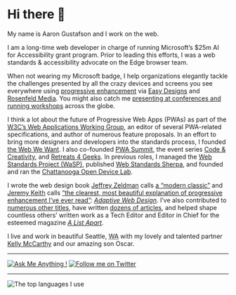 # Hi there 👋

<p>My name is Aaron Gustafson and I work on the web.</p>

<p>I am a long-time web developer in charge of running Microsoft’s $25m AI for Accessibility grant program. Prior to leading this efforts, I was a web standards &amp; accessibility advocate on the Edge browser team.</p>

<p>When not wearing my Microsoft badge, I help organizations elegantly tackle the challenges presented by all the crazy devices and screens you see everywhere using <a href="https://en.wikipedia.org/wiki/Progressive_enhancement">progressive enhancement</a> via <a href="http://easy-designs.net">Easy Designs</a> and <a href="https://rosenfeldmedia.com/training/">Rosenfeld Media</a>. You might also catch me <a href="http://noti.st/aarongustafson/">presenting at conferences and running workshops</a> across the globe.</p>

<p>I think a lot about the future of Progressive Web Apps (PWAs) as part of the <a href="https://www.w3.org/groups/wg/webapps"><abbr title="World Wide Web Consortium">W3C</abbr>’s Web Applications Working Group</a>, an editor of several PWA-related specifications, and author of numerous feature proposals. In an effort to bring more designers and developers into the standards process, I founded <a href="https://webwewant.fyi">the Web We Want</a>. I also co-founded <a href="https://pwasummit.org">PWA Summit</a>, the event series <a href="http://codeandcreativity.com">Code &amp; Creativity</a>, and <a href="http://retreats4geeks.com">Retreats 4 Geeks</a>. In previous roles, I managed the <a href="http://webstandards.org">Web Standards Project (WaSP)</a>, published <a href="http://webstandardssherpa.com">Web Standards Sherpa</a>, and founded and ran the <a href="http://chadevicelab.org">Chattanooga Open Device Lab</a>.</p><p>I wrote the web design book <a href="http://zeldman.com">Jeffrey Zeldman</a> calls <a href="https://alistapart.com/column/doctor-is-in">a “modern classic”</a> and <a href="http://adactio.com">Jeremy Keith</a> calls <a href="https://adaptivewebdesign.info#adaptive-web-design-preview">“the clearest, most beautiful explanation of progressive enhancement I’ve ever read”</a>: <a href="https://adaptivewebdesign.info"><cite>Adaptive Web Design</cite></a>. I’ve also contributed to <a href="https://www.aaron-gustafson.com/publications/#books">numerous other titles</a>, have written <a href="https://www.aaron-gustafson.com/publications/#articles">dozens of articles</a>, and helped shape countless others’ written work as a Tech Editor and Editor in Chief for the esteemed magazine <a href="http://alistapart.com"><cite>A List Apart</cite></a>.</p>

<p>I live and work in beautiful Seattle, <abbr title="Washington">WA</abbr> with my lovely and talented partner <a href="https://twitter.com/ShirleyTemper">Kelly McCarthy</a> and our amazing son Oscar.</p>

<hr>

[![Ask Me Anything !](https://img.shields.io/badge/Ask%20me-anything-1abc9c.svg)](https://github.com/aarongustafson/ama)
[![Follow me on Twitter](https://badgen.net/twitter/follow/aarongustafson)](https://twitter.com/aarongustafson)

<hr>

![The top languages I use](https://github-readme-stats.vercel.app/api/top-langs/?username=aarongustafson&layout=compact)
